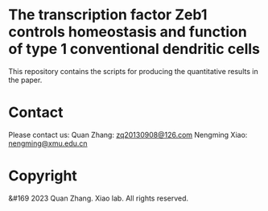 # The transcription factor Zeb1 controls homeostasis and function of type 1 conventional dendritic cells
This repository contains the scripts for producing the quantitative results in the paper.

# Contact
Please contact us:
Quan Zhang: zq20130908@126.com
Nengming Xiao: nengming@xmu.edu.cn

# Copyright
&#169
2023 Quan Zhang. Xiao lab. All rights reserved.
